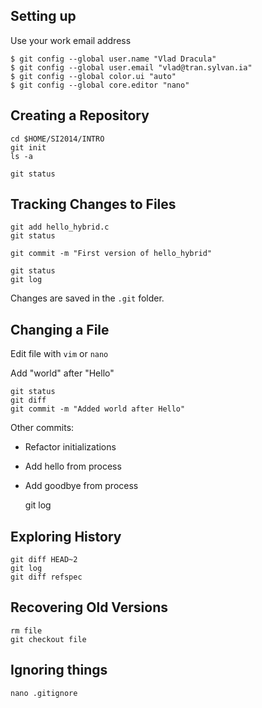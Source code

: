 ## Setting up

Use your work email address

    $ git config --global user.name "Vlad Dracula"
    $ git config --global user.email "vlad@tran.sylvan.ia"
    $ git config --global color.ui "auto"
    $ git config --global core.editor "nano"
    
## Creating a Repository

    cd $HOME/SI2014/INTRO
    git init
    ls -a
    
    git status

## Tracking Changes to Files

    git add hello_hybrid.c
    git status
    
    git commit -m "First version of hello_hybrid"
    
    git status
    git log

Changes are saved in the `.git` folder.

## Changing a File

Edit file with `vim` or `nano`

Add "world" after "Hello"

    git status
    git diff
    git commit -m "Added world after Hello"

Other commits: 

* Refactor initializations
* Add hello from process
* Add goodbye from process


	git log
    
## Exploring History

    git diff HEAD~2
    git log 
    git diff refspec

## Recovering Old Versions

    rm file
    git checkout file
    
## Ignoring things

    nano .gitignore